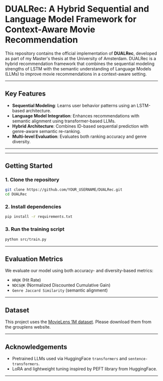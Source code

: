 # DUALRec: A Hybrid Sequential and Language Model Framework for Context-Aware Movie Recommendation

This repository contains the official implementation of **DUALRec**, developed as part of my Master's thesis at the University of Amsterdam. DUALRec is a hybrid recommendation framework that combines the sequential modeling strengths of LSTM with the semantic understanding of Language Models (LLMs) to improve movie recommendations in a context-aware setting.

---

##  Key Features

- **Sequential Modeling**: Learns user behavior patterns using an LSTM-based architecture.
- **Language Model Integration**: Enhances recommendations with semantic alignment using transformer-based LLMs.
- **Hybrid Architecture**: Combines ID-based sequential prediction with genre-aware semantic re-ranking.
- **Multi-level Evaluation**: Evaluates both ranking accuracy and genre diversity.

---


---

## Getting Started

### 1. Clone the repository

```bash
git clone https://github.com/YOUR_USERNAME/DUALRec.git
cd DUALRec
```

### 2. Install dependencies

```bash
pip install -r requirements.txt
```

### 3. Run the training script

```bash
python src/train.py
```

---

## Evaluation Metrics

We evaluate our model using both accuracy- and diversity-based metrics:
- `HR@K` (Hit Rate)
- `NDCG@K` (Normalized Discounted Cumulative Gain)
- `Genre Jaccard Similarity` (semantic alignment)

---

## Dataset

This project uses the [MovieLens 1M dataset](https://grouplens.org/datasets/movielens/1m/). Please download them from the grouplens website.

---

## Acknowledgements

- Pretrained LLMs used via HuggingFace `transformers` and `sentence-transformers`.
- LoRA and lightweight tuning inspired by PEFT library from HuggingFace.

---

